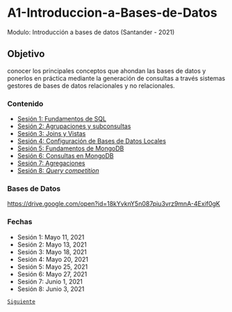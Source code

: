 # A1-Introduccion-a-Bases-de-Datos

Modulo: Introducción a bases de datos (Santander - 2021)

## Objetivo
conocer los principales conceptos que ahondan las bases de datos y ponerlos en práctica mediante la generación de consultas a través sistemas gestores de bases de datos relacionales y no relacionales.

### Contenido
 - [Sesión 1: Fundamentos de SQL](Sesion-01/README.md)
 - [Sesión 2: Agrupaciones y subconsultas](Sesion-02/README.md)
 - [Sesión 3: Joins y Vistas](Sesion-03/README.md)
 - [Sesión 4: Configuración de Bases de Datos Locales](Sesion-04/README.md)
 - [Sesión 5: Fundamentos de MongoDB](Sesion-05/README.md)
 - [Sesión 6: Consultas en MongoDB](Sesion-06/README.md) 
 - [Sesión 7: Agregaciones](Sesion-07/README.md) 
 - [Sesión 8: *Query competition*](Sesion-08/README.md)  
 
### Bases de Datos  
https://drive.google.com/open?id=18kYvknY5n087piu3vrz9mnA-4Exif0gK

### Fechas
 - Sesión 1: Mayo 11, 2021
 - Sesión 2: Mayo 13, 2021
 - Sesión 3: Mayo 18, 2021
 - Sesión 4: Mayo 20, 2021
 - Sesión 5: Mayo 25, 2021
 - Sesión 6: Mayo 27, 2021
 - Sesión 7: Junio 1, 2021
 - Sesión 8: Junio 3, 2021
 
[`Siguiente`](Sesion-01/Readme.md)